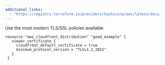 ```yaml
---
additional_links: 
  - "https://registry.terraform.io/providers/hashicorp/aws/latest/docs/resources/cloudfront_distribution#minimum_protocol_version"
---
```


Use the most modern TLS/SSL policies available

```hcl
resource "aws_cloudfront_distribution" "good_example" {
   viewer_certificate {
     cloudfront_default_certificate = true
     minimum_protocol_version = "TLSv1.2_2021"
   }
 }
```
